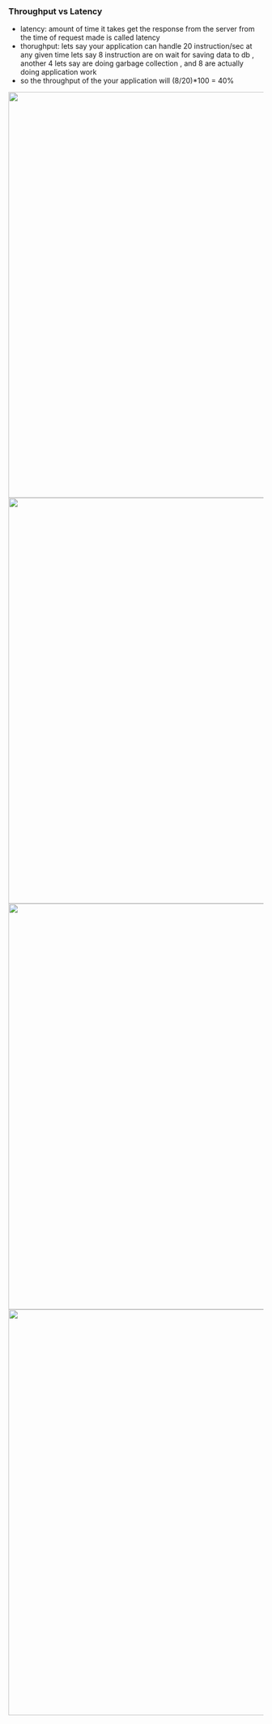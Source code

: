 ### Throughput vs Latency
- latency: amount of time it takes get the response from the server from the time of request made is called latency
- thorughput: lets say your application can handle 20 instruction/sec at any given time lets say 8 instruction are on wait for saving data to db , another 4 lets say are doing garbage collection , and 8 are actually doing application work
- so the throughput of the your application will (8/20)*100 = 40%

<img width=600 height=800 src="https://github.com/user-attachments/assets/5f3f8b6c-c967-4f6d-ab5a-27ca7d972778">

<img width=600 height=800 src="https://github.com/user-attachments/assets/038201c2-c614-411b-8454-ffd1c3883e95">

<img width=600 height=800 src="https://github.com/user-attachments/assets/6cf5c0b8-f6b1-40a0-8411-64762d3dd9c0">

<img width=600 height=800 src="https://github.com/user-attachments/assets/8cc505f4-6fc3-46b8-8ea4-a3b721f161f8">

